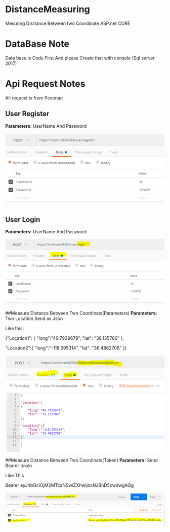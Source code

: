 # DistanceMeasuring
Mesuring Disrtance Between two Coordinate ASP.net  CORE

# DataBase Note
Data base is Code First And please Create that with console (Sql server 2017)



# Api Request Notes
All request is from Postman
## User Register
**Parameters:** UserName And Password

![Distance Between Two Coordinats](/userRegister.PNG)



## User Login
**Parameters:** UserName And Password

![Distance Between Two Coordinats](/userLogin.PNG)



##Measure Distance Between Two Coordinats(Parameters)
**Parameters:** Two Location Send as Json 

Like this:

{"Location1":
{
	"long":"49.7939679",
	"lat": "36.135786"
},

"Location2":{
	"long":"-118.395314",
	"lat": "36.4862706"
}}

![Distance Between Two Coordinats](/Mesuring.PNG)



##Measure Distance Between Two Coordinats(Token)
**Parameters:** Send Bearer token 

Like This

Bearer eyJhbGciOjM2MTcxNSwiZXhwIjoxNJBnD5cwdwgAQg

![Distance Between Two Coordinats](/Mesuring1.PNG)









